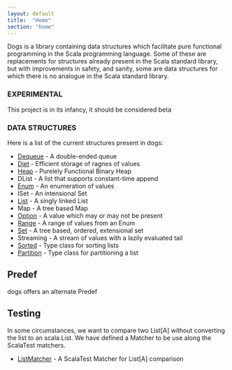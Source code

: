 ```yaml
---
layout: default
title:  "Home"
section: "home"
---
```


Dogs is a library containing data structures which facilitate pure
functional programming in the Scala programming language. Some of
these are replacements for structures already present in the Scala
standard library, but with improvements in safety, and sanity, some
are data structures for which there is no analogue in the Scala
standard library.

### EXPERIMENTAL

This project is in its infancy, it should be considered beta

### DATA STRUCTURES

Here is a list of the current structures present in dogs:

- [Dequeue](tut/dequeue)   - A double-ended queue
- [Diet](tut/diet)      - Efficient storage of ragnes of values
- [Heap](tut/binaryheap)    - Purelely Functional Binary Heap
- DList     - A list that supports constant-time append
- [Enum](tut/enum)      - An enumeration of values
- ISet      - An intensional Set
- [List](tut/list)      - A singly linked List
- Map       - A tree based Map
- [Option](tut/option)    - A value which may or may not be present
- [Range](tut/range)     - A range of values from an Enum
- [Set](tut/set)       - A tree based, ordered, extensional set
- Streaming - A stream of values with a lazily evaluated tail
- [Sorted](tut/sorted)  - Type class for sorting lists
- [Partition](tut/partition) - Type class for partitioning a list

## Predef

dogs offers an alternate Predef 

## Testing

In some circumstances, we want to compare two List[A] without converting
the list to an scala.List. We have defined a Matcher to be use along
the ScalaTest matchers. 

- [ListMatcher](tut/listMatcher) - A ScalaTest Matcher for List[A] 
comparison
